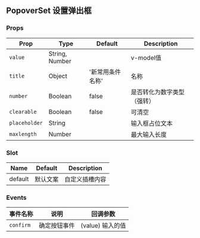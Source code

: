 ## PopoverSet 设置弹出框

### Props

| Prop | Type | Default | Description |
|---|---|---|---|
| `value` | String, Number | | v-model值 |
| `title` | Object | '新常用条件名称' | 名称 |
| `number` | Boolean | false | 是否转化为数字类型（强转） |
| `clearable` | Boolean | false | 可清空 |
| `placeholder` | String | | 输入框占位文本 |
| `maxlength` | Number | | 最大输入长度 |

### Slot

| Name | Default | Description |
|---|---|---|
| default | 默认文案 | 自定义插槽内容 |

### Events

| 事件名称 | 说明 | 回调参数 |
|---|---|---|
| `confirm` | 确定按钮事件 | (value) 输入的值 |
